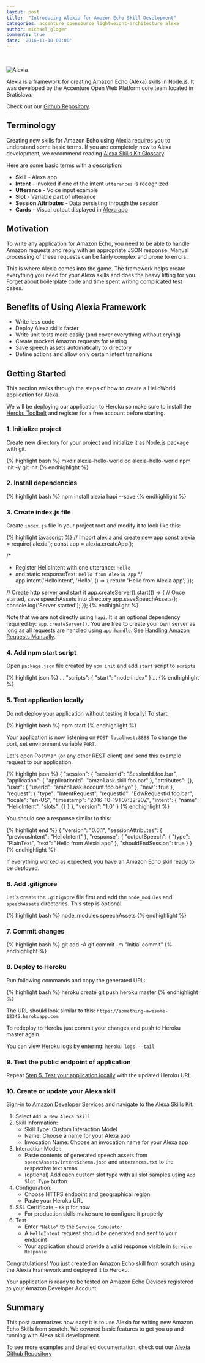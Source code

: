 ```yaml
---
layout: post
title:  "Introducing Alexia for Amazon Echo Skill Development"
categories: accenture opensource lightweight-architecture alexa
author: michael_gloger
comments: true
date: '2016-11-18 00:00'
---
```


<br />

![Alexia]({{site.baseurl}}/img/posts/alexia-framework/alexia-logo.png "Alexia")

Alexia is a framework for creating Amazon Echo (Alexa) skills in Node.js. It was developed by the Accenture Open Web Platform core team located in Bratislava.

Check out our [Github Repository](https://github.com/Accenture/alexia).

## Terminology

Creating new skills for Amazon Echo using Alexia requires you to understand some basic terms. 
If you are completely new to Alexa development, we recommend reading [Alexa Skills Kit Glossary](https://developer.amazon.com/public/solutions/alexa/alexa-skills-kit/docs/alexa-skills-kit-glossary).

Here are some basic terms with a description:

- **Skill** - Alexa app
- **Intent** - Invoked if one of the intent `utterances` is recognized
- **Utterance** - Voice input example
- **Slot** - Variable part of utterance
- **Session Attributes** - Data persisting through the session
- **Cards** - Visual output displayed in [Alexa app](http://alexa.amazon.com/)

## Motivation

To write any application for Amazon Echo, you need to be able to handle Amazon requests and reply with an appropriate JSON response. Manual processing of these requests can be fairly complex and prone to errors.

This is where Alexia comes into the game. The framework helps create everything you need for your Alexa skills and does the heavy lifting for you. Forget about boilerplate code and time spent writing complicated test cases.

## Benefits of Using Alexia Framework

- Write less code
- Deploy Alexa skills faster
- Write unit tests more easily (and cover everything without crying)
- Create mocked Amazon requests for testing 
- Save speech assets automatically to directory
- Define actions and allow only certain intent transitions

## Getting Started

This section walks through the steps of how to create a HelloWorld application for Alexa.

We will be deploying our application to Heroku so make sure to install the [Heroku Toolbelt](https://devcenter.heroku.com/articles/heroku-command-line#download-and-install) and register for a free account before starting.

### 1. Initialize project

Create new directory for your project and initialize it as Node.js package with git.

{% highlight bash %}
mkdir alexia-hello-world
cd alexia-hello-world
npm init -y
git init
{% endhighlight  %}


### 2. Install dependencies

{% highlight bash %}
npm install alexia hapi --save
{% endhighlight  %}

### 3. Create index.js file

Create `index.js` file in your project root and modify it to look like this:

{% highlight javascript %}
// Import alexia and create new app
const alexia = require('alexia');
const app = alexia.createApp();

/*
 * Register HelloIntent with one utterance: `Hello`
 * and static responseText: `Hello from Alexia app`
 */
app.intent('HelloIntent', 'Hello', () => {
    return 'Hello from Alexia app';
});

// Create http server and start it
app.createServer().start(() => {
    // Once started, save speechAssets into directory
    app.saveSpeechAssets();
    console.log('Server started');
});
{% endhighlight %}

Note that we are not directly using `hapi`. It is an optional dependency required by: `app.createServer()`. You are free to create your own server as long as all requests are handled using `app.handle`. See [Handling Amazon Requests Manually](https://github.com/Accenture/alexia#handling-amazon-requests-manually).

### 4. Add npm start script

Open `package.json` file created by `npm init` and add `start` script to `scripts`

{% highlight json %}
...
"scripts": {
    "start": "node index"
}
...
{% endhighlight %}

### 5. Test application locally

Do not deploy your application without testing it locally! To start:

{% highlight bash %}
npm start
{% endhighlight %}

Your application is now listening on `POST localhost:8888` To change the port, set environment variable `PORT`.

Let's open Postman (or any other REST client) and send this example request to our application.

{% highlight json %}
{
  "session": {
    "sessionId": "SessionId.foo.bar",
    "application": {
      "applicationId": "amzn1.ask.skill.foo.bar"
    },
    "attributes": {},
    "user": {
      "userId": "amzn1.ask.account.foo.bar.yo"
    },
    "new": true
  },
  "request": {
    "type": "IntentRequest",
    "requestId": "EdwRequestId.foo.bar",
    "locale": "en-US",
    "timestamp": "2016-10-19T07:32:20Z",
    "intent": {
      "name": "HelloIntent",
      "slots": {}
    }
  },
  "version": "1.0"
}
{% endhighlight %}

You should see a response similar to this:

{% highlight end %}
{
  "version": "0.0.1",
  "sessionAttributes": {
    "previousIntent": "HelloIntent"
  },
  "response": {
    "outputSpeech": {
      "type": "PlainText",
      "text": "Hello from Alexia app"
    },
    "shouldEndSession": true
  }
}
{% endhighlight %}

If everything worked as expected, you have an Amazon Echo skill ready to be deployed.

### 6. Add .gitignore

Let's create the `.gitignore` file first and add the `node_modules` and `speechAssets` directories. This step is optional.

{% highlight bash %}
node_modules
speechAssets
{% endhighlight %}

### 7. Commit changes

{% highlight bash %}
git add -A
git commit -m "Initial commit"
{% endhighlight %}

### 8. Deploy to Heroku

Run following commands and copy the generated URL:

{% highlight bash %}
heroku create
git push heroku master
{% endhighlight %}

The URL should look similar to this: `https://something-awesome-12345.herokuapp.com`

To redeploy to Heroku just commit your changes and push to Heroku master again.

You can view Heroku logs by entering: `heroku logs --tail`

### 9. Test the public endpoint of application

Repeat [Step 5. Test your application locally](9.-test-your-application-locally) with the updated Heroku URL.

### 10. Create or update your Alexa skill

Sign-in to [Amazon Developer Services](https://developer.amazon.com/) and navigate to the Alexa Skills Kit.

1. Select `Add a New Alexa Skill`
2. Skill Information:
    - Skill Type: Custom Interaction Model
    - Name: Choose a name for your Alexa app
    - Invocation Name: Choose an invocation name for your Alexa app
3. Interaction Model:
    - Paste contents of generated speech assets from `speechAssets/intentSchema.json` and `utterances.txt` to the respective text areas
    - (optional) Add each custom slot type with all slot samples using `Add Slot Type` button
4. Configuration:
    - Choose HTTPS endpoint and geographical region
    - Paste your Heroku URL
5. SSL Certificate - skip for now
    - For production skills make sure to configure it properly
6. Test
    - Enter `"Hello"` to the `Service Simulator`
    - A `HelloIntent` request should be generated and sent to your endpoint
    - Your application should provide a valid response visible in `Service Response`

Congratulations! You just created an Amazon Echo skill from scratch using the Alexia Framework and deployed it to Heroku.

Your application is ready to be tested on Amazon Echo Devices registered to your Amazon Developer Account.

## Summary

This post summarizes how easy it is to use Alexia for writing new Amazon Echo Skills from scratch. We covered basic features to get you up and running with Alexa skill development.

To see more examples and detailed documentation, check out our [Alexia Github Repository](https://github.com/Accenture/alexia)
